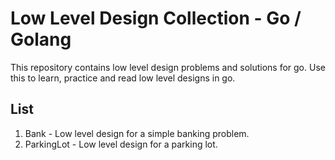 # Low Level Design Collection - Go / Golang
This repository contains low level design problems and solutions for go. 
Use this to learn, practice and read low level designs in go.

## List
1. Bank - Low level design for a simple banking problem.
2. ParkingLot - Low level design for a parking lot.
